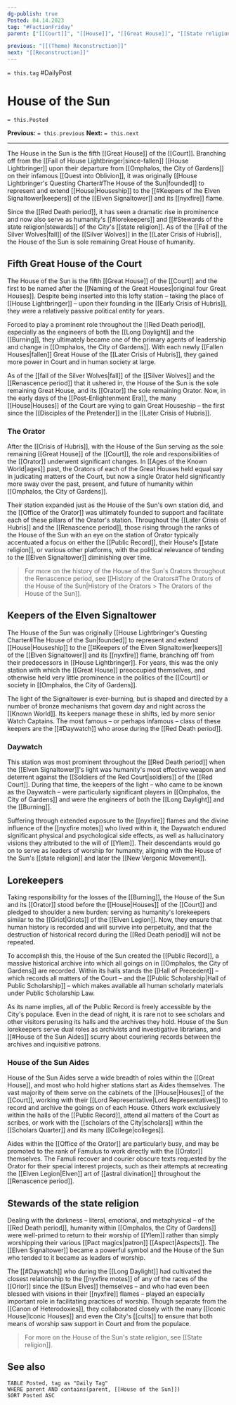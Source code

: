 ```yaml
---
dg-publish: true
Posted: 04.14.2023
tag: "#FactionFriday"
parent: ["[[Court]]", "[[House]]", "[[Great House]]", "[[State religion]]"]

previous: "[[(Theme) Reconstruction]]"
next: "[[Reconstruction]]"
---
```

`= this.tag` #DailyPost 
# House of the Sun
`= this.Posted`

**Previous:** `= this.previous`
**Next:** `= this.next`

---

The House in the Sun is the fifth [[Great House]] of the [[Court]]. Branching off from the [[Fall of House Lightbringer|since-fallen]] [[House Lightbringer]] upon their departure from [[Omphalos, the City of Gardens]] on their infamous [[Quest into Oblivion]], it was originally [[House Lightbringer's Questing Charter#The House of the Sun|founded]] to represent and extend [[House|Houseship]] to the [[#Keepers of the Elven Signaltower|keepers]] of the [[Elven Signaltower]] and its [[nyxfire]] flame.

Since the [[Red Death period]], it has seen a dramatic rise in prominence and now also serve as humanity's [[#lorekeepers]] and [[#Stewards of the state religion|stewards]] of the City's [[state religion]]. As of the [[Fall of the Silver Wolves|fall]] of the [[Silver Wolves]] in the [[Later Crisis of Hubris]], the House of the Sun is sole remaining Great House of humanity.

## Fifth Great House of the Court

The House of the Sun is the fifth [[Great House]] of the [[Court]] and the first to be named after the [[Naming of the Great Houses|original four Great Houses]]. Despite being inserted into this lofty station – taking the place of [[House Lightbringer]] – upon their founding in the [[Early Crisis of Hubris]], they were a relatively passive political entity for years.

Forced to play a prominent role throughout the [[Red Death period]], especially as the engineers of both the [[Long Daylight]] and the [[Burning]], they ultimately became one of the primary agents of leadership and change in [[Omphalos, the City of Gardens]]. With each newly [[Fallen Houses|fallen]] Great House of the [[Later Crisis of Hubris]], they gained more power in Court and in human society at large.

As of the [[fall of the Silver Wolves|fall]] of the [[Silver Wolves]] and the [[Renascence period]] that it ushered in, the House of the Sun is the sole remaining Great House, and its [[Orator]] the sole remaining Orator. Now, in the early days of the [[Post-Enlightenment Era]], the many [[House|Houses]] of the Court are vying to gain Great Houseship – the first since the [[Disciples of the Pretender]] in the [[Later Crisis of Hubris]].

### The Orator

After the [[Crisis of Hubris]], with the House of the Sun serving as the sole remaining [[Great House]] of the [[Court]], the role and responsibilities of the [[Orator]] underwent significant changes. In [[Ages of the Known World|ages]] past, the Orators of each of the Great Houses held equal say in judicating matters of the Court, but now a single Orator held significantly more sway over the past, present, and future of humanity within [[Omphalos, the City of Gardens]].

Their station expanded just as the House of the Sun's own station did, and the [[Office of the Orator]] was ultimately founded to support and facilitate each of these pillars of the Orator's station. Throughout the [[Later Crisis of Hubris]] and the [[Renascence period]], those rising through the ranks of the House of the Sun with an eye on the station of Orator typically accentuated a focus on either the [[Public Record]], their House's [[state religion]], or various other platforms, with the political relevance of tending to the [[Elven Signaltower]] diminishing over time.

> For more on the history of the House of the Sun's Orators throughout the Renascence period, see [[History of the Orators#The Orators of the House of the Sun|History of the Orators > The Orators of the House of the Sun]].

## Keepers of the Elven Signaltower

The House of the Sun was originally [[House Lightbringer's Questing Charter#The House of the Sun|founded]] to represent and extend [[House|Houseship]] to the [[#Keepers of the Elven Signaltower|keepers]] of the [[Elven Signaltower]] and its [[nyxfire]] flame, branching off from their predecessors in [[House Lightbringer]]. For years, this was the only station with which the [[Great House]] preoccupied themselves, and otherwise held very little prominence in the politics of the [[Court]] or society in [[Omphalos, the City of Gardens]].

The light of the Signaltower is ever-burning, but is shaped and directed by a number of bronze mechanisms that govern day and night across the [[Known World]]. Its keepers manage these in shifts, led by more senior Watch Captains. The most famous – or perhaps infamous – class of these keepers are the [[#Daywatch]] who arose during the [[Red Death period]].

### Daywatch

This station was most prominent throughout the [[Red Death period]] when the [[Elven Signaltower]]'s light was humanity's most effective weapon and deterrent against the [[Soldiers of the Red Court|soldiers]] of the [[Red Court]]. During that time, the keepers of the light – who came to be known as the Daywatch – were particularly significant players in [[Omphalos, the City of Gardens]] and were the engineers of both the [[Long Daylight]] and the [[Burning]].

Suffering through extended exposure to the [[nyxfire]] flames and the divine influence of the [[nyxfire motes]] who lived within it, the Daywatch endured significant physical and psychological side effects, as well as hallucinatory visions they attributed to the will of [[Ylem]]. Their descendants would go on to serve as leaders of worship for humanity, aligning with the House of the Sun's [[state religion]] and later the [[New Vergonic Movement]].

## Lorekeepers

Taking responsibility for the losses of the [[Burning]], the House of the Sun and its [[Orator]] stood before the [[House|Houses]] of the [[Court]] and pledged to shoulder a new burden: serving as humanity's lorekeepers similar to the [[Griot|Griots]] of the [[Elven Legion]]. Now, they ensure that human history is recorded and will survive into perpetuity, and that the destruction of historical record during the [[Red Death period]] will not be repeated.

To accomplish this, the House of the Sun created the [[Public Record]], a massive historical archive into which all goings on in [[Omphalos, the City of Gardens]] are recorded. Within its halls stands the [[Hall of Precedent]] – which records all matters of the Court – and the [[Public Scholarship|Hall of Public Scholarship]] – which makes available all human scholarly materials under Public Scholarship Law.

As its name implies, all of the Public Record is freely accessible by the City's populace. Even in the dead of night, it is rare not to see scholars and other visitors perusing its halls and the archives they hold. House of the Sun lorekeepers serve dual roles as archivists and investigative librarians, and [[#House of the Sun Aides]] scurry about couriering records between the archives and inquisitive patrons.

### House of the Sun Aides

House of the Sun Aides serve a wide breadth of roles within the [[Great House]], and most who hold higher stations start as Aides themselves. The vast majority of them serve on the cabinets of the [[House|Houses]] of the [[Court]], working with their [[Lord Representative|Lord Representatives]] to record and archive the goings on  of each House. Others work exclusively within the halls of the [[Public Record]], attend all matters of the Court as scribes, or work with the [[scholars of the City|scholars]] within the [[Scholars Quarter]] and its many [[College|colleges]].

Aides within the [[Office of the Orator]] are particularly busy, and may be promoted to the rank of Famulus to work directly with the [[Orator]] themselves. The Famuli recover and courier obscure texts requested by the Orator for their special interest projects, such as their attempts at recreating the [[Elven Legion|Elven]] art of [[astral divination]] throughout the [[Renascence period]].

## Stewards of the state religion

Dealing with the darkness – literal, emotional, and metaphysical – of the [[Red Death period]], humanity within [[Omphalos, the City of Gardens]] were well-primed to return to their worship of [[Ylem]] rather than simply worshipping their various [[Pact magics|patron]] [[Aspect|Aspects]]. The [[Elven Signaltower]] became a powerful symbol and the House of the Sun who tended to it became as leaders of worship.

The [[#Daywatch]] who during the [[Long Daylight]] had cultivated the closest relationship to the [[nyxfire motes]] of any of the races of the [[Orior]] since the [[Sun Elves]] themselves – and who had even been blessed with visions in their [[nyxfire]] flames – played an especially important role in facilitating practices of worship. Though separate from the [[Canon of Heterodoxies]], they collaborated closely with the many [[Iconic House|Iconic Houses]] and even the City's [[cults]] to ensure that both means of worship saw support in Court and from the populace.

> For more on the House of the Sun's state religion, see [[State religion]].

## See also
```dataview
TABLE Posted, tag as "Daily Tag"
WHERE parent AND contains(parent, [[House of the Sun]])
SORT Posted ASC
```